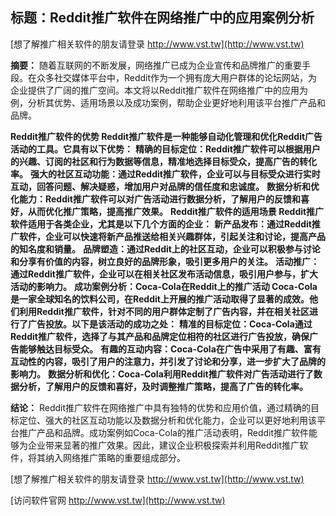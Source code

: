 ## **标题：Reddit推广软件在网络推广中的应用案例分析**

[想了解推广相关软件的朋友请登录 http://www.vst.tw](http://www.vst.tw)

**摘要：**
随着互联网的不断发展，网络推广已成为企业宣传和品牌推广的重要手段。在众多社交媒体平台中，Reddit作为一个拥有庞大用户群体的论坛网站，为企业提供了广阔的推广空间。本文将以Reddit推广软件在网络推广中的应用为例，分析其优势、适用场景以及成功案例，帮助企业更好地利用该平台推广产品和品牌。

**Reddit推广软件的优势 Reddit推广软件是一种能够自动化管理和优化Reddit广告活动的工具。它具有以下优势：**
**精确的目标定位：Reddit推广软件可以根据用户的兴趣、订阅的社区和行为数据等信息，精准地选择目标受众，提高广告的转化率。**
**强大的社区互动功能：通过Reddit推广软件，企业可以与目标受众进行实时互动，回答问题、解决疑惑，增加用户对品牌的信任度和忠诚度。**
**数据分析和优化能力：Reddit推广软件可以对广告活动进行数据分析，了解用户的反馈和喜好，从而优化推广策略，提高推广效果。**
**Reddit推广软件的适用场景 Reddit推广软件适用于各类企业，尤其是以下几个方面的企业：**
**新产品发布：通过Reddit推广软件，企业可以快速将新产品推送给相关兴趣群体，引起关注和讨论，提高产品的知名度和销量。**
**品牌塑造：通过Reddit上的社区互动，企业可以积极参与讨论和分享有价值的内容，树立良好的品牌形象，吸引更多用户的关注。**
**活动推广：通过Reddit推广软件，企业可以在相关社区发布活动信息，吸引用户参与，扩大活动的影响力。**
**成功案例分析：Coca-Cola在Reddit上的推广活动 Coca-Cola是一家全球知名的饮料公司，在Reddit上开展的推广活动取得了显著的成效。他们利用Reddit推广软件，针对不同的用户群体定制了广告内容，并在相关社区进行了广告投放。以下是该活动的成功之处：**
**精准的目标定位：Coca-Cola通过Reddit推广软件，选择了与其产品和品牌定位相符的社区进行广告投放，确保广告能够触达目标受众。**
**有趣的互动内容：Coca-Cola在广告中采用了有趣、富有互动性的内容，吸引了用户的注意力，并引发了讨论和分享，进一步扩大了品牌的影响力。**
**数据分析和优化：Coca-Cola利用Reddit推广软件对广告活动进行了数据分析，了解用户的反馈和喜好，及时调整推广策略，提高了广告的转化率。**

**结论：**
Reddit推广软件在网络推广中具有独特的优势和应用价值，通过精确的目标定位、强大的社区互动功能以及数据分析和优化能力，企业可以更好地利用该平台推广产品和品牌。成功案例如Coca-Cola的推广活动表明，Reddit推广软件能够为企业带来显著的推广效果。因此，建议企业积极探索并利用Reddit推广软件，将其纳入网络推广策略的重要组成部分。

[想了解推广相关软件的朋友请登录 http://www.vst.tw](http://www.vst.tw)


[访问软件官网 http://www.vst.tw](http://www.vst.tw)
